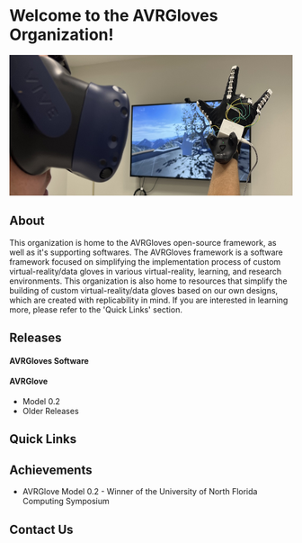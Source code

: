 <h1>Welcome to the AVRGloves Organization!</h1>
<p>
  <img src="https://raw.githubusercontent.com/AVRGloves/.github/main/resources/images/cover_pic.jpg" width="1100" height="250">
</p>
<h2>About</h2>
<p>
  This organization is home to the AVRGloves open-source framework, as well as it's supporting softwares. The AVRGloves framework is a software framework focused on simplifying the implementation process of custom virtual-reality/data gloves in various virtual-reality, learning, and research environments. This organization is also home to resources that simplify the building of custom virtual-reality/data gloves based on our own designs, which are created with replicability in mind. If you are interested in learning more, please refer to the 'Quick Links' section.
</p>
<h2>Releases</h2>
<p>
  <h4>AVRGloves Software</h4>
  <ul>
  </ul>
  <h4>AVRGlove</h4>
  <ul>
    <li>Model 0.2</li>
    <li>Older Releases</li>
  </ul>
</p>
<h2>Quick Links</h2>
<h2>Achievements</h2>
<ul>
  <li>AVRGlove Model 0.2 - Winner of the University of North Florida Computing Symposium</li>
</ul>
<h2>Contact Us</h2>
